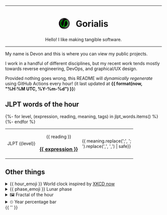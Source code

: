 ***

<h1 align="center">
<sub>
    <img src="readme/resources/avatar.png" height="36">
</sub>
&nbsp;
Gorialis
</h1>
<p align="center">
Hello! I like making tangible software.
</p>

***

My name is Devon and this is where you can view my public projects.

I work in a handful of different disciplines, but my recent work tends mostly towards reverse engineering, DevOps, and graphical/UX design.

Provided nothing goes wrong, this README will *dynamically regenerate* using GitHub Actions every hour! (it last updated at **{{ format(now, "%H:%M UTC, %Y-%m-%d") }}**)

<h2>JLPT words of the hour</h2>
<table align="center">
    {%- for level, (expression, reading, meaning, tags) in jlpt_words.items() %}
    <tr>
        <td>JLPT {{level}}</td>
        <td>
            <p align="center">{{ reading }}</p>
            <h3 align="center"><b><a href="https://jisho.org/search/{{ quote(expression) }}">{{ expression }}</a></b></h3>
        </td>
        <td>
            <p>{{ meaning.replace(';', ';<br>').replace(',', ',<wbr>') | safe}}</p>
        </td>
    </tr>
    {%- endfor %}
</table>

<h2>Other things</h2>
<details>
<summary>{{ hour_emoji }}  World clock inspired by <a href="https://xkcd.com/now">XKCD now</a></summary>

> <img src="generated/now.png" width="512">

</details>
<details>
<summary>{{ phase_emoji }} Lunar phase</summary>

The moon is approximately {{ format(phase * 100, '.2f') }}% through its phase ({{ ["New Moon", "Waxing Crescent", "First Quarter", "Waxing Gibbous", "Full Moon", "Waning Gibbous", "Last Quarter", "Waning Crescent"][round(phase * 8)] }}).

</details>
<details>
<summary>&#x1f5bc; Fractal of the hour</summary>

> <img src="generated/fractal.png" width="512">

</details>
<details>
<summary>&#x23f2; Year percentage bar</summary>
<pre><code>{{ format(now, '%Y') }} [{{ percentage_bar }}] {{ format(year_percentage * 100, '.2f') }}%</code></pre>
</details>
{{ '' }}
